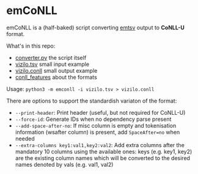 # emCoNLL

emCoNLL is a (half-baked) script converting [emtsv](https://github.com/dlt-rilmta/emtsv) output to **CoNLL-U** format.

What's in this repo:

* [converter.py](emconll/converter.py) the script itself
* [vizilo.tsv](tests/vizilo.tsv) small input example
* [vizilo.conll](tests/vizilo.conll) small output example
* [conll_features](docs/conll_features) about the formats

Usage:
`python3 -m emconll -i vizilo.tsv > vizilo.conll`

There are options to support the standardish variaton of the format:

- `--print-header`: Print header (useful, but not required for CoNLL-U)
- `--force-id`: Generate IDs when no dependency parse present
- `--add-space-after-no`: If misc column is empty and tokenisation information (wsafter column) is present, add `SpaceAfter=no` when needed
- `--extra-columns key1:val1,key2:val2`: Add extra columns after the mandatory 10 columns using the available ones: keys (e.g. key1, key2) are the existing column names which will be converted to the desired names denoted by vals (e.g. val1, val2)
